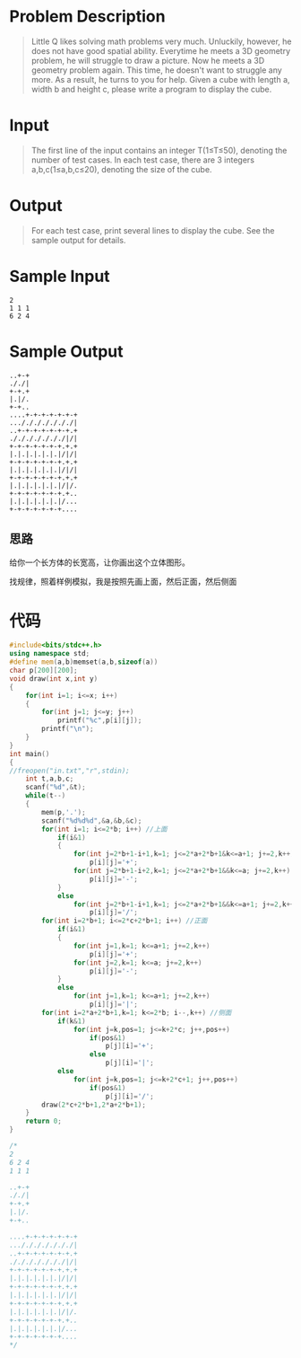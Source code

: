# Problem Description

> Little Q likes solving math problems very much. Unluckily, however, he does not have good spatial ability. Everytime he meets a 3D geometry problem, he will struggle to draw a picture.
> Now he meets a 3D geometry problem again. This time, he doesn't want to struggle any more. As a result, he turns to you for help.
> Given a cube with length a, width b and height c, please write a program to display the cube.
>
>  

 

# Input

> The first line of the input contains an integer T(1≤T≤50), denoting the number of test cases.
> In each test case, there are 3 integers a,b,c(1≤a,b,c≤20), denoting the size of the cube.

 

 

# Output

> For each test case, print several lines to display the cube. See the sample output for details.



# Sample Input

```
2
1 1 1
6 2 4
```

# Sample Output

```
..+-+
././|
+-+.+
|.|/.
+-+..
....+-+-+-+-+-+-+
.../././././././|
..+-+-+-+-+-+-+.+
./././././././|/|
+-+-+-+-+-+-+.+.+
|.|.|.|.|.|.|/|/|
+-+-+-+-+-+-+.+.+
|.|.|.|.|.|.|/|/|
+-+-+-+-+-+-+.+.+
|.|.|.|.|.|.|/|/.
+-+-+-+-+-+-+.+..
|.|.|.|.|.|.|/...
+-+-+-+-+-+-+....
```

## 思路

给你一个长方体的长宽高，让你画出这个立体图形。

找规律，照着样例模拟，我是按照先画上面，然后正面，然后侧面

# 代码

```cpp
#include<bits/stdc++.h>
using namespace std;
#define mem(a,b)memset(a,b,sizeof(a))
char p[200][200];
void draw(int x,int y)
{
    for(int i=1; i<=x; i++)
    {
        for(int j=1; j<=y; j++)
            printf("%c",p[i][j]);
        printf("\n");
    }
}
int main()
{
//freopen("in.txt","r",stdin);
    int t,a,b,c;
    scanf("%d",&t);
    while(t--)
    {
        mem(p,'.');
        scanf("%d%d%d",&a,&b,&c);
        for(int i=1; i<=2*b; i++) //上面
            if(i&1)
            {
                for(int j=2*b+1-i+1,k=1; j<=2*a+2*b+1&k<=a+1; j+=2,k++)
                    p[i][j]='+';
                for(int j=2*b+1-i+2,k=1; j<=2*a+2*b+1&&k<=a; j+=2,k++)
                    p[i][j]='-';
            }
            else
                for(int j=2*b+1-i+1,k=1; j<=2*a+2*b+1&&k<=a+1; j+=2,k++)
                    p[i][j]='/';
        for(int i=2*b+1; i<=2*c+2*b+1; i++) //正面
            if(i&1)
            {
                for(int j=1,k=1; k<=a+1; j+=2,k++)
                    p[i][j]='+';
                for(int j=2,k=1; k<=a; j+=2,k++)
                    p[i][j]='-';
            }
            else
                for(int j=1,k=1; k<=a+1; j+=2,k++)
                    p[i][j]='|';
        for(int i=2*a+2*b+1,k=1; k<=2*b; i--,k++) //侧面
            if(k&1)
                for(int j=k,pos=1; j<=k+2*c; j++,pos++)
                    if(pos&1)
                        p[j][i]='+';
                    else
                        p[j][i]='|';
            else
                for(int j=k,pos=1; j<=k+2*c+1; j++,pos++)
                    if(pos&1)
                        p[j][i]='/';
        draw(2*c+2*b+1,2*a+2*b+1);
    }
    return 0;
}

/*
2
6 2 4
1 1 1

..+-+
././|
+-+.+
|.|/.
+-+..

....+-+-+-+-+-+-+
.../././././././|
..+-+-+-+-+-+-+.+
./././././././|/|
+-+-+-+-+-+-+.+.+
|.|.|.|.|.|.|/|/|
+-+-+-+-+-+-+.+.+
|.|.|.|.|.|.|/|/|
+-+-+-+-+-+-+.+.+
|.|.|.|.|.|.|/|/.
+-+-+-+-+-+-+.+..
|.|.|.|.|.|.|/...
+-+-+-+-+-+-+....
*/

```

